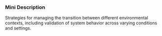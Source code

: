 ### Mini Description

Strategies for managing the transition between different environmental contexts, including validation of system behavior across varying conditions and settings.
